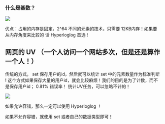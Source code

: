 ### 什么是基数？

![](https://youpaiyun.zongqilive.cn/image/20200613171146.png)

优点：占用的内存是固定，2^64 不同的元素的技术，只需要 12KB内存！如果要从内存角度来比较的 话 Hyperloglog 首选！



## 网页的 UV （一个人访问一个网站多次，但是还是算作一个人！） 

传统的方式， set 保存用户的id，然后就可以统计 set 中的元素数量作为标准判断 ! 这个方式如果保存大量的用户id，就会比较麻烦！我们的目的是为了计数，而不是保存用户id； 0.81% 错误率！ 统计UV任务，可以忽略不计的！

![](https://youpaiyun.zongqilive.cn/image/20200613171230.png)

如果允许容错，那么一定可以使用 Hyperloglog ！ 

如果不允许容错，就使用 set 或者自己的数据类型即可！























































